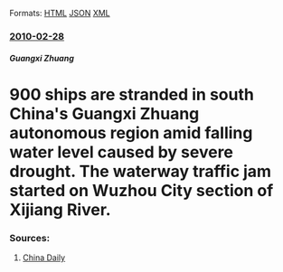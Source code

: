 
Formats: [HTML](/news/2010/02/28/900-ships-are-stranded-in-south-china-s-guangxi-zhuang-autonomous-region-amid-falling-water-level-caused-by-severe-drought-the-waterway-tra.html)  [JSON](/news/2010/02/28/900-ships-are-stranded-in-south-china-s-guangxi-zhuang-autonomous-region-amid-falling-water-level-caused-by-severe-drought-the-waterway-tra.json)  [XML](/news/2010/02/28/900-ships-are-stranded-in-south-china-s-guangxi-zhuang-autonomous-region-amid-falling-water-level-caused-by-severe-drought-the-waterway-tra.xml)  

### [2010-02-28](/news/2010/02/28/index.md)

##### Guangxi Zhuang
# 900 ships are stranded in south China's Guangxi Zhuang autonomous region amid falling water level caused by severe drought. The waterway traffic jam started on Wuzhou City section of Xijiang River. 




### Sources:

1. [China Daily](http://www.chinadaily.com.cn/china/2010-02/28/content_9514321.htm)
